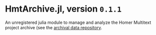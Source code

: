 # HmtArchive.jl, version `0.1.1`

An unregistered julia module to manage and analyze the Homer Multitext project archive (see the [archival data repository](https://github.com/homermultitext/hmt-archive).
